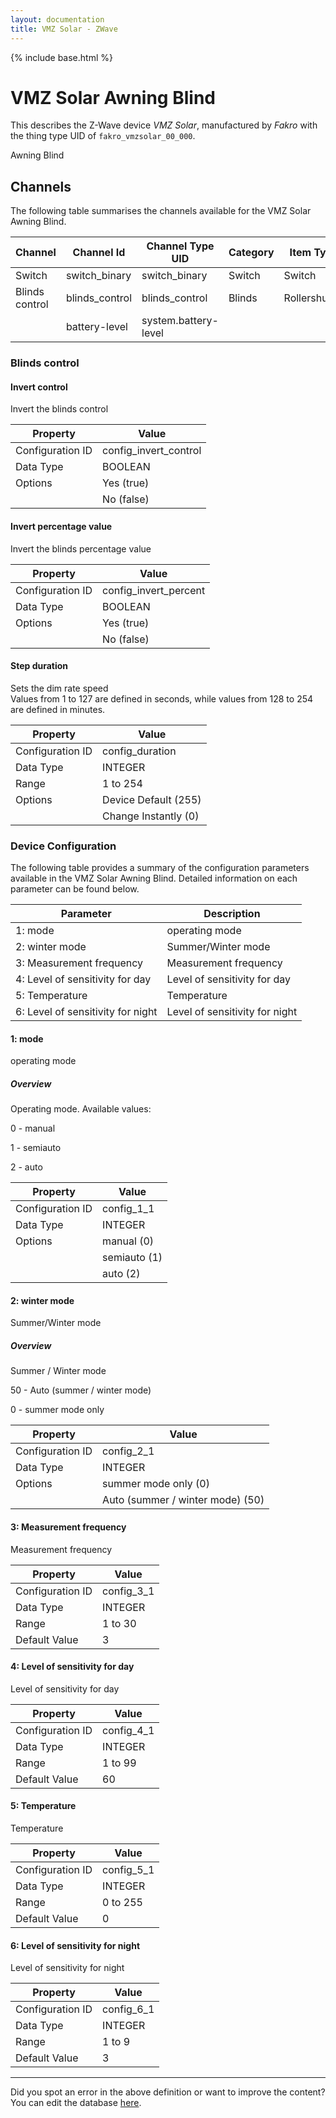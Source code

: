 ```yaml
---
layout: documentation
title: VMZ Solar - ZWave
---
```


{% include base.html %}

# VMZ Solar Awning Blind

This describes the Z-Wave device *VMZ Solar*, manufactured by *Fakro* with the thing type UID of ```fakro_vmzsolar_00_000```. 

Awning Blind


## Channels
The following table summarises the channels available for the VMZ Solar Awning Blind.

| Channel | Channel Id | Channel Type UID | Category | Item Type |
|---------|------------|------------------|----------|-----------|
| Switch | switch_binary | switch_binary | Switch | Switch |
| Blinds control | blinds_control | blinds_control | Blinds | Rollershutter |
|  | battery-level | system.battery-level |  |  |


### Blinds control

#### Invert control

Invert the blinds control


| Property         | Value    |
|------------------|----------|
| Configuration ID | config_invert_control |
| Data Type        | BOOLEAN || Default Value | false |
| Options | Yes (true) |
|  | No (false) |


#### Invert percentage value

Invert the blinds percentage value


| Property         | Value    |
|------------------|----------|
| Configuration ID | config_invert_percent |
| Data Type        | BOOLEAN || Default Value | false |
| Options | Yes (true) |
|  | No (false) |


#### Step duration

Sets the dim rate speed  
Values from 1 to 127 are defined in seconds, while values from 128 to 254 are defined in minutes.


| Property         | Value    |
|------------------|----------|
| Configuration ID | config_duration |
| Data Type        | INTEGER |
| Range | 1 to 254 || Default Value | 255 |
| Options | Device Default (255) |
|  | Change Instantly (0) |


### Device Configuration
The following table provides a summary of the configuration parameters available in the VMZ Solar Awning Blind.
Detailed information on each parameter can be found below.

| Parameter   | Description |
|-------------|-------------|
| 1: mode | operating mode |
| 2: winter mode | Summer/Winter mode |
| 3: Measurement frequency | Measurement frequency |
| 4: Level of sensitivity for day | Level of sensitivity for day |
| 5: Temperature | Temperature |
| 6: Level of sensitivity for night | Level of sensitivity for night |


#### 1: mode

operating mode  


##### Overview 

Operating mode. Available values:

0 - manual

1 - semiauto

2 - auto


| Property         | Value    |
|------------------|----------|
| Configuration ID | config_1_1 |
| Data Type        | INTEGER || Default Value | 1 |
| Options | manual (0) |
|  | semiauto (1) |
|  | auto (2) |


#### 2: winter mode

Summer/Winter mode  


##### Overview 

Summer / Winter mode

50 - Auto (summer / winter mode)

0 - summer mode only


| Property         | Value    |
|------------------|----------|
| Configuration ID | config_2_1 |
| Data Type        | INTEGER || Default Value | 50 |
| Options | summer mode only (0) |
|  | Auto (summer / winter mode) (50) |


#### 3: Measurement frequency

Measurement frequency


| Property         | Value    |
|------------------|----------|
| Configuration ID | config_3_1 |
| Data Type        | INTEGER |
| Range | 1 to 30 |
| Default Value | 3 |


#### 4: Level of sensitivity for day

Level of sensitivity for day


| Property         | Value    |
|------------------|----------|
| Configuration ID | config_4_1 |
| Data Type        | INTEGER |
| Range | 1 to 99 |
| Default Value | 60 |


#### 5: Temperature

Temperature


| Property         | Value    |
|------------------|----------|
| Configuration ID | config_5_1 |
| Data Type        | INTEGER |
| Range | 0 to 255 |
| Default Value | 0 |


#### 6: Level of sensitivity for night

Level of sensitivity for night


| Property         | Value    |
|------------------|----------|
| Configuration ID | config_6_1 |
| Data Type        | INTEGER |
| Range | 1 to 9 |
| Default Value | 3 |


---

Did you spot an error in the above definition or want to improve the content?
You can edit the database [here](http://www.cd-jackson.com/index.php/zwave/zwave-device-database/zwave-device-list/devicesummary/670).
